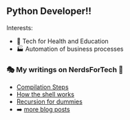 ## Python Developer!!

Interests:
- 🏥 Tech for Health and Education
- 🏭 Automation of business processes

### 🎭 My writings on NerdsForTech 🎨

- [Compilation Steps](https://medium.com/nerd-for-tech/a-detailed-explanation-of-the-compiler-gcc-stages-for-rookies-f768b595933d)
- [How the shell works](https://medium.com/nerd-for-tech/ls-command-execution-in-our-own-shell-fe4672cc80eb)
- [Recursion for dummies](https://medium.com/nerd-for-tech/recursion-for-dummies-b81d14bbdb2f)
- ➡️ [more blog posts](https://naveduran.medium.com/)

